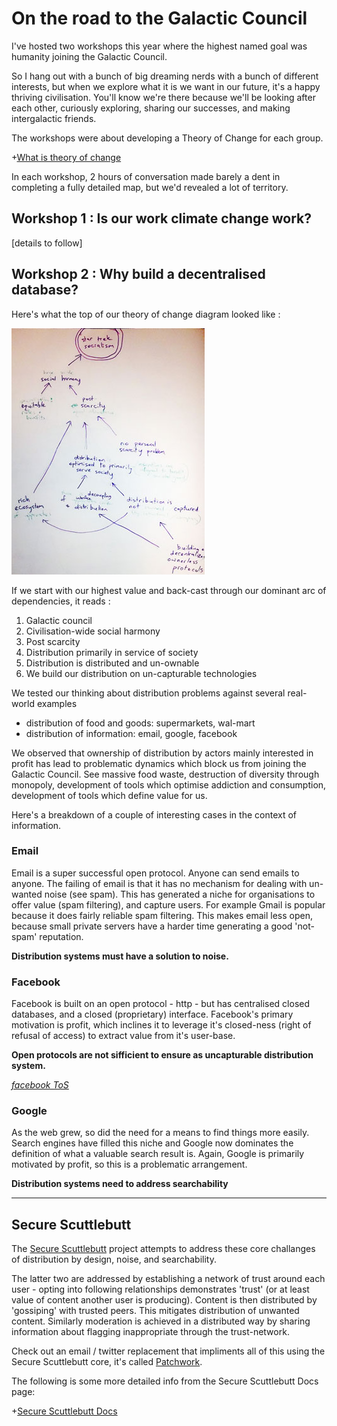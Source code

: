 On the road to the Galactic Council
===================================

I've hosted two workshops this year where the highest named goal was humanity joining the Galactic Council. 

So I hang out with a bunch of big dreaming nerds with a bunch of different interests, but when we explore what it is we want in our future, it's a happy thriving civilisation. You'll know we're there because we'll be looking after each other, curiously exploring, sharing our successes, and making intergalactic friends.

The workshops were about developing a Theory of Change for each group. 

+[What is theory of change](./fragments/_theory_of_change.md)

In each workshop, 2 hours of conversation made barely a dent in completing a fully detailed map, but we'd revealed a lot of territory.

Workshop 1 : Is our work climate change work? 
---------------------------------------------

[details to follow]


Workshop 2 : Why build a decentralised database?
------------------------------------------------

Here's what the top of our theory of change diagram looked like :

![](./images/TOS_2.jpg)

If we start with our highest value and back-cast through our dominant arc of dependencies, it reads :

1. Galactic council
2. Civilisation-wide social harmony
3. Post scarcity
4. Distribution primarily in service of society 
5. Distribution is distributed and un-ownable
6. We build our distribution on un-capturable technologies

We tested our thinking about distribution problems against several real-world examples

- distribution of food and goods: supermarkets, wal-mart
- distribution of information: email, google, facebook

We observed that ownership of distribution by actors mainly interested in profit has lead to problematic dynamics which block us from joining the Galactic Council. See massive food waste, destruction of diversity through monopoly, development of tools which optimise addiction and consumption, development of tools which define value for us.

Here's a breakdown of a couple of interesting cases in the context of information.

### Email

Email is a super successful open protocol. Anyone can send emails to anyone. The failing of email is that it has no mechanism for dealing with un-wanted noise (see spam).
This has generated a niche for organisations to offer value (spam filtering), and capture users. 
For example Gmail is popular because it does fairly reliable spam filtering. This makes email less open, because small private servers have a harder time generating a good 'not-spam' reputation.

**Distribution systems must have a solution to noise.**

### Facebook

Facebook is built on an open protocol - http - but has centralised closed databases, and a closed (proprietary) interface.
Facebook's primary motivation is profit, which inclines it to leverage it's closed-ness (right of refusal of access) to extract value from it's user-base. 

**Open protocols are not sifficient to ensure as uncapturable distribution system.**

_[facebook ToS](https://www.facebook.com/terms.php)_

### Google

As the web grew, so did the need for a means to find things more easily. Search engines have filled this niche and Google now dominates the definition of what a valuable search result is. Again, Google is primarily motivated by profit, so this is a problematic arrangement.

**Distribution systems need to address searchability**  

---

Secure Scuttlebutt
------------------

The [Secure Scuttlebutt](https://github.com/ssbc) project attempts to address these core challanges of distribution by design, noise, and searchability. 

The latter two are addressed by establishing a network of trust around each user - opting into following relationships demonstrates 'trust' (or at least value of content another user is producing). Content is then distributed by 'gossiping' with trusted peers. This mitigates distribution of unwanted content.
Similarly moderation is achieved in a distributed way by sharing information about flagging inappropriate through the trust-network.

Check out an email / twitter replacement that impliments all of this using the Secure Scuttlebutt core, it's called [Patchwork](https://github.com/ssbc/patchwork).

The following is some more detailed info from the Secure Scuttlebutt Docs page:

+[Secure Scuttlebutt Docs](https://github.com/ssbc/docs)


